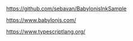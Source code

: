 https://github.com/sebavan/BabylonjsInkSample

https://www.babylonjs.com/

https://www.typescriptlang.org/
